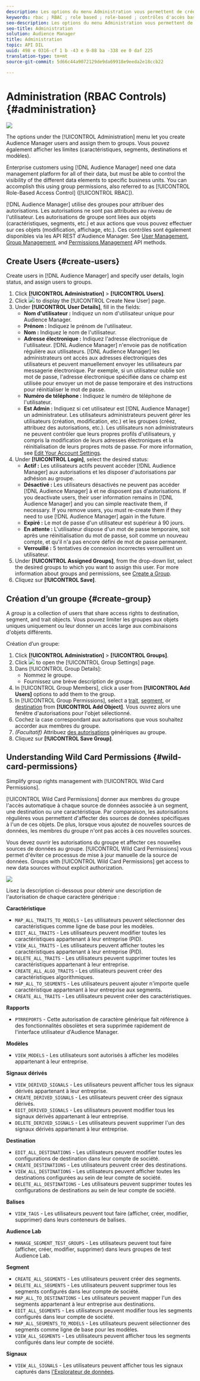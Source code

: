 ```yaml
---
description: Les options du menu Administration vous permettent de créer des utilisateurs Audience Manager et de les affecter aux groupes. Vous pouvez également afficher les limites (caractéristiques, segments, destinations et modèles).
keywords: rbac ; RBAC ; role based ; role-based ; contrôles d'accès basés sur un rôle
seo-description: Les options du menu Administration vous permettent de créer des utilisateurs Audience Manager et de les affecter aux groupes. Vous pouvez également afficher les limites (caractéristiques, segments, destinations et modèles).
seo-title: Administration
solution: Audience Manager
title: Administration
topic: API DIL
uuid: 498 e 0316-cf 1 b -43 e 9-88 ba -338 ee 0 daf 225
translation-type: tm+mt
source-git-commit: 5d66c44a9072129de9da69918e9eeda2e18ccb22

---
```



# Administration (RBAC Controls) {#administration}

![](assets/rbac-controls.png)

The options under the [!UICONTROL Administration] menu let you create Audience Manager users and assign them to groups. Vous pouvez également afficher les limites (caractéristiques, segments, destinations et modèles).

Enterprise customers using [!DNL Audience Manager] need one data management platform for all of their data, but must be able to control the visibility of the different data elements to specific business units. You can accomplish this using group permissions, also referred to as [!UICONTROL Role-Based Access Control] ([!UICONTROL RBAC]).

[!DNL Audience Manager] utilise des groupes pour attribuer des autorisations. Les autorisations ne sont pas attribuées au niveau de l'utilisateur. Les autorisations de groupe sont liées aux objets (caractéristiques, segments, etc.) et aux actions que vous pouvez effectuer sur ces objets (modification, affichage, etc.). Ces contrôles sont également disponibles via les API REST d'Audience Manager. See [User Management](/help/using/api/rest-api-main/aam-api-user-group-permission/aam-api-user.md), [Group Management](/help/using/api/rest-api-main/aam-api-user-group-permission/aam-api-group.md), and [Permissions Management](/help/using/api/rest-api-main/aam-api-user-group-permission/aam-api-permissions.md) API methods.

## Create Users {#create-users}

<!-- t_create_users.xml -->

Create users in [!DNL Audience Manager] and specify user details, login status, and assign users to groups.

1. Click **[!UICONTROL Administration]** &gt; **[!UICONTROL Users]**.
1. Click ![](assets/icon_add.png) to display the [!UICONTROL Create New User] page.
1. Under **[!UICONTROL User Details]**, fill in the fields:
   * **Nom d'utilisateur :** Indiquez un nom d'utilisateur unique pour Audience Manager.
   * **Prénom :** Indiquez le prénom de l'utilisateur.
   * **Nom :** Indiquez le nom de l'utilisateur.
   * **Adresse électronique :** Indiquez l'adresse électronique de l'utilisateur. [!DNL Audience Manager] n'envoie pas de notification régulière aux utilisateurs. [!DNL Audience Manager] les administrateurs ont accès aux adresses électroniques des utilisateurs et peuvent manuellement envoyer les utilisateurs par messagerie électronique. Par exemple, si un utilisateur oublie son mot de passe, l'adresse électronique spécifiée dans ce champ est utilisée pour envoyer un mot de passe temporaire et des instructions pour réinitialiser le mot de passe.
   * **Numéro de téléphone :** Indiquez le numéro de téléphone de l'utilisateur.
   * **Est Admin :** Indiquez si cet utilisateur est [!DNL Audience Manager] un administrateur. Les utilisateurs administrateurs peuvent gérer les utilisateurs (création, modification, etc.) et les groupes (créez, attribuez des autorisations, etc.). Les utilisateurs non administrateurs ne peuvent contrôler que leurs propres profils d'utilisateurs, y compris la modification de leurs adresses électroniques et la réinitialisation de leurs propres mots de passe. For more information, see [Edit Your Account Settings](../../features/administration/edit-account-settings.md).
1. Under **[!UICONTROL Login]**, select the desired status:
   * **Actif :** Les utilisateurs actifs peuvent accéder [!DNL Audience Manager] aux autorisations et les disposer d'autorisations par adhésion au groupe.
   * **Désactivé :** Les utilisateurs désactivés ne peuvent pas accéder [!DNL Audience Manager] à et ne disposent pas d'autorisations. If you deactivate users, their user information remains in [!DNL Audience Manager] and you can simple reactivate them, if necessary. If you remove users, you must re-create them if they need to use [!DNL Audience Manager] again in the future.
   * **Expiré :** Le mot de passe d'un utilisateur est supérieur à 90 jours.
   * **En attente :** L'utilisateur dispose d'un mot de passe temporaire, soit après une réinitialisation du mot de passe, soit comme un nouveau compte, et qu'il n'a pas encore défini de mot de passe permanent.
   * **Verrouillé :** 5 tentatives de connexion incorrectes verrouillent un utilisateur.
1. Under **[!UICONTROL Assigned Groups]**, from the drop-down list, select the desired groups to which you want to assign this user.
For more information about groups and permissions, see [Create a Group](../../features/administration/administration-overview.md#create-group).
1. Cliquez sur **[!UICONTROL Save]**.

## Création d’un groupe {#create-group}

A *group* is a collection of users that share access rights to destination, segment, and trait objects. Vous pouvez limiter les groupes aux objets uniques uniquement ou leur donner un accès large aux combinaisons d'objets différents.

<!-- t_create_groups.xml -->

Création d’un groupe:

1. Click **[!UICONTROL Administration]** &gt; **[!UICONTROL Groups]**.
1. Click  ![](assets/icon_add.png) to open the [!UICONTROL Group Settings] page.
1. Dans [!UICONTROL Group Details]:
   * Nommez le groupe.
   * Fournissez une brève description de groupe.
1. In [!UICONTROL Group Members], click a user from **[!UICONTROL Add Users]** options to add them to the group.
1. In [!UICONTROL Group Permissions], select a [trait](../../features/traits/trait-details-page.md), [segment](../../features/segments/segments-purpose.md), or [destination](../../features/destinations/destinations.md) from **[!UICONTROL Add Object]**.
Vous ouvrez alors une fenêtre d'autorisations pour l'objet sélectionné.
1. Cochez la case correspondant aux autorisations que vous souhaitez accorder aux membres du groupe.
1. *(Facultatif)* Attribuez [des autorisations](../../features/administration/administration-overview.md#wild-card-permissions) génériques au groupe.
1. Cliquez sur **[!UICONTROL Save Group]**.

## Understanding Wild Card Permissions {#wild-card-permissions}

Simplify group rights management with [!UICONTROL Wild Card Permissions].

<!-- c_wildcard_permissions.xml -->

[!UICONTROL Wild Card Permissions] donner aux membres du groupe l'accès automatique à chaque source de données associée à un segment, une destination ou une caractéristique. Par comparaison, les autorisations régulières vous permettent d'affecter des sources de données spécifiques à l'un de ces objets. De plus, lorsque vous ajoutez de nouvelles sources de données, les membres du groupe n'ont pas accès à ces nouvelles sources.

Vous devez ouvrir les autorisations du groupe et affecter ces nouvelles sources de données au groupe. [!UICONTROL Wild Card Permissions] vous permet d'éviter ce processus de mise à jour manuelle de la source de données. Groups with [!UICONTROL Wild Card Permissions] get access to new data sources without explicit authorization.

![](assets/wild-card.png)

Lisez la description ci-dessous pour obtenir une description de l'autorisation de chaque caractère générique :

**Caractéristique**

* `MAP_ALL_TRAITS_TO_MODELS` - Les utilisateurs peuvent sélectionner des caractéristiques comme ligne de base pour les modèles.
* `EDIT_ALL_TRAITS` - Les utilisateurs peuvent modifier toutes les caractéristiques appartenant à leur entreprise (PID).
* `VIEW_ALL_TRAITS` - Les utilisateurs peuvent afficher toutes les caractéristiques appartenant à leur entreprise (PID).
* `DELETE_ALL_TRAITS` - Les utilisateurs peuvent supprimer toutes les caractéristiques appartenant à leur entreprise.
* `CREATE_ALL_ALGO_TRAITS` - Les utilisateurs peuvent créer des caractéristiques algorithmiques.
* `MAP_ALL_TO_SEGMENTS` - Les utilisateurs peuvent ajouter n'importe quelle caractéristique appartenant à leur entreprise aux segments.
* `CREATE_ALL_TRAITS` - Les utilisateurs peuvent créer des caractéristiques.

**Rapports**

* `PTRREPORTS` - Cette autorisation de caractère générique fait référence à des fonctionnalités obsolètes et sera supprimée rapidement de l'interface utilisateur d'Audience Manager.

**Modèles**

* `VIEW_MODELS` - Les utilisateurs sont autorisés à afficher les modèles appartenant à leur entreprise.

**Signaux dérivés**

* `VIEW_DERIVED_SIGNALS` - Les utilisateurs peuvent afficher tous les signaux dérivés appartenant à leur entreprise.
* `CREATE_DERIVED_SIGNALS` - Les utilisateurs peuvent créer des signaux dérivés.
* `EDIT_DERIVED_SIGNALS` - Les utilisateurs peuvent modifier tous les signaux dérivés appartenant à leur entreprise.
* `DELETE_DERIVED_SIGNALS` - Les utilisateurs peuvent supprimer l'un des signaux dérivés appartenant à leur entreprise.

**Destination**

* `EDIT_ALL_DESTINATIONS` - Les utilisateurs peuvent modifier toutes les configurations de destination dans leur compte de société.
* `CREATE_DESTINATIONS` - Les utilisateurs peuvent créer des destinations.
* `VIEW_ALL_DESTINATIONS` - Les utilisateurs peuvent afficher toutes les destinations configurées au sein de leur compte de société.
* `DELETE_ALL_DESTINATIONS` - Les utilisateurs peuvent supprimer toutes les configurations de destinations au sein de leur compte de société.

**Balises**

* `VIEW_TAGS` - Les utilisateurs peuvent tout faire (afficher, créer, modifier, supprimer) dans leurs conteneurs de balises.

**Audience Lab**

* `MANAGE_SEGMENT_TEST_GROUPS` - Les utilisateurs peuvent tout faire (afficher, créer, modifier, supprimer) dans leurs groupes de test Audience Lab.

**Segment**

* `CREATE_ALL_SEGMENTS` - Les utilisateurs peuvent créer des segments.
* `DELETE_ALL_SEGMENTS` - Les utilisateurs peuvent supprimer tous les segments configurés dans leur compte de société.
* `MAP_ALL_TO_DESTINATIONS` - Les utilisateurs peuvent mapper l'un des segments appartenant à leur entreprise aux destinations.
* `EDIT_ALL_SEGMENTS` - Les utilisateurs peuvent modifier tous les segments configurés dans leur compte de société.
* `MAP_ALL_SEGMENTS_TO_MODELS` - Les utilisateurs peuvent sélectionner des segments comme ligne de base pour les modèles.
* `VIEW_ALL_SEGMENTS` - Les utilisateurs peuvent afficher tous les segments configurés dans leur compte de société.

**Signaux**

* `VIEW_ALL_SIGNALS` - Les utilisateurs peuvent afficher tous les signaux capturés dans [l'Explorateur de données](/help/using/features/data-explorer/data-explorer-overview.md).
